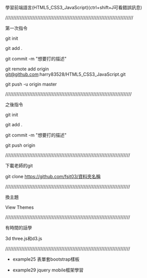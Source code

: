 學習前端語言(HTML5_CSS3_JavaScript)(ctrl+shift+J可看錯誤訊息)

////////////////////////////////////////////////////////////////////////////////

第一次指令

 git init
 
 git add .
 
 git commit -m "想要打的描述"
 
 git remote add origin git@github.com:harry83528/HTML5_CSS3_JavaScript.git
 
 git push -u origin master
 
 ///////////////////////////////////////////////////////////////////////////////
 
 之後指令
 
 git init
 
 git add .
 
 git commit -m "想要打的描述"
 
 git push  origin
 
 //////////////////////////////////////////////////////////////////////////////
 
 下載老師的git
 
 git clone https://github.com/fsit03/資料夾名稱
 
  //////////////////////////////////////////////////////////////////////////////
  
 換主題
 
 View Themes
 
   //////////////////////////////////////////////////////////////////////////////
   
   有時間的話學
   
   3d three.js和d3.js
   
   //////////////////////////////////////////////////////////////////////////////
   
   - example25 表單套bootstrap樣板
   
   - example29 jquery mobile框架學習
 
 
 
 
 
 
